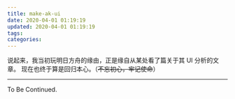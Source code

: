 ```yaml
---
title: make-ak-ui
date: 2020-04-01 01:19:19
updated: 2020-04-01 01:19:19
tags:
categories:
---
```


<!-- more -->

说起来，我当初玩明日方舟的缘由，正是缘自从某处看了篇关于其 UI 分析的文章。
现在也终于算是回归本心。（~~不忘初心，牢记使命~~）

---

To Be Continued.

<!-- Q.E.D. -->
